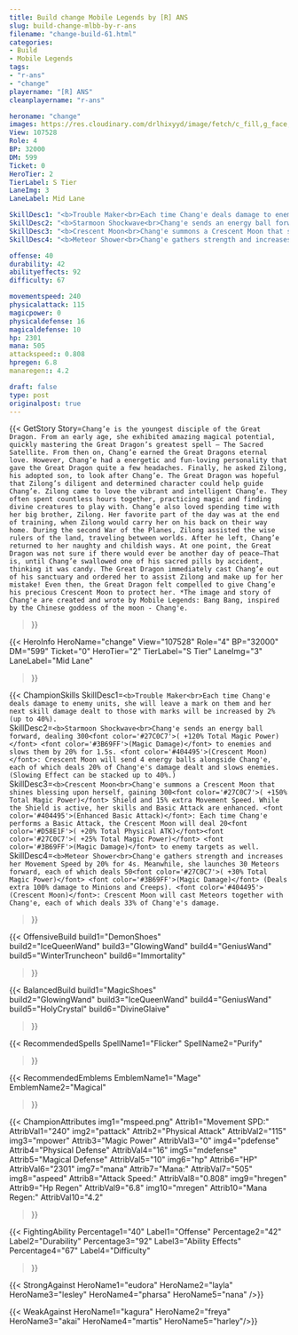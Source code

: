 ```yaml
---
title: Build change Mobile Legends by [R] ANS
slug: build-change-mlbb-by-r-ans
filename: "change-build-61.html"
categories: 
- Build 
- Mobile Legends
tags: 
- "r-ans"
- "change"
playername: "[R] ANS"
cleanplayername: "r-ans"

heroname: "change"
images: https://res.cloudinary.com/drlhixyyd/image/fetch/c_fill,g_face,f_auto/https://cdn2-build.mobagenie.my.id/p/images/banner/full/change.jpg
View: 107528 
Role: 4 
BP: 32000
DM: 599 
Ticket: 0 
HeroTier: 2 
TierLabel: S Tier 
LaneImg: 3
LaneLabel: Mid Lane 

SkillDesc1: "<b>Trouble Maker<br>Each time Chang'e deals damage to enemy units, she will leave a mark on them and her next skill damage dealt to those with marks will be increased by 2% (up to 40%)."   
SkillDesc2: "<b>Starmoon Shockwave<br>Chang'e sends an energy ball forward, dealing 300<font color='#27C0C7'>( +120% Total Magic Power)</font> <font color='#3B69FF'>(Magic Damage)</font> to enemies and slows them by 20% for 1.5s. <font color='#404495'>(Crescent Moon)</font>: Crescent Moon will send 4 energy balls alongside Chang'e, each of which deals 20% of Chang'e's damage dealt and slows enemies. (Slowing Effect can be stacked up to 40%.) "   
SkillDesc3: "<b>Crescent Moon<br>Chang'e summons a Crescent Moon that shines blessing upon herself, gaining 300<font color='#27C0C7'>( +150% Total Magic Power)</font> Shield and 15% extra Movement Speed. While the Shield is active, her skills and Basic Attack are enhanced. <font color='#404495'>(Enhanced Basic Attack)</font>: Each time Chang'e performs a Basic Attack, the Crescent Moon will deal 20<font color='#D58E1F'>( +20% Total Physical ATK)</font><font color='#27C0C7'>( +25% Total Magic Power)</font> <font color='#3B69FF'>(Magic Damage)</font> to enemy targets as well."   
SkillDesc4: "<b>Meteor Shower<br>Chang'e gathers strength and increases her Movement Speed by 20% for 4s. Meanwhile, she launches 30 Meteors forward, each of which deals 50<font color='#27C0C7'>( +30% Total Magic Power)</font> <font color='#3B69FF'>(Magic Damage)</font> (Deals extra 100% damage to Minions and Creeps). <font color='#404495'>(Crescent Moon)</font>: Crescent Moon will cast Meteors together with Chang'e, each of which deals 33% of Chang'e's damage."  

offense: 40 
durability: 42 
abilityeffects: 92 
difficulty: 67 

movementspeed: 240
physicalattack: 115
magicpower: 0
physicaldefense: 16
magicaldefense: 10
hp: 2301
mana: 505
attackspeed:: 0.808
hpregen: 6.8
manaregen:: 4.2

draft: false
type: post
originalpost: true
---
```



{{< GetStory 
Story=` Chang’e is the youngest disciple of the Great Dragon. From an early age, she exhibited amazing magical potential, quickly mastering the Great Dragon’s greatest spell — The Sacred Satellite. From then on, Chang’e earned the Great Dragons eternal love. However, Chang’e had a energetic and fun-loving personality that gave the Great Dragon quite a few headaches. Finally, he asked Zilong, his adopted son, to look after Chang’e. The Great Dragon was hopeful that Zilong’s diligent and determined character could help guide Chang’e. Zilong came to love the vibrant and intelligent Chang’e. They often spent countless hours together, practicing magic and finding divine creatures to play with. Chang’e also loved spending time with her big brother, Zilong. Her favorite part of the day was at the end of training, when Zilong would carry her on his back on their way home. During the second War of the Planes, Zilong assisted the wise rulers of the land, traveling between worlds. After he left, Chang’e returned to her naughty and childish ways. At one point, the Great Dragon was not sure if there would ever be another day of peace—That is, until Chang’e swallowed one of his sacred pills by accident, thinking it was candy. The Great Dragon immediately cast Chang’e out of his sanctuary and ordered her to assist Zilong and make up for her mistake! Even then, the Great Dragon felt compelled to give Chang’e his precious Crescent Moon to protect her. *The image and story of Chang'e are created and wrote by Mobile Legends: Bang Bang, inspired by the Chinese goddess of the moon - Chang'e. ` 
>}}

{{< HeroInfo 
HeroName="change" 
View="107528" 
Role="4" 
BP="32000" 
DM="599" 
Ticket="0" 
HeroTier="2" 
TierLabel="S Tier" 
LaneImg="3" 
LaneLabel="Mid Lane" 
>}}
 
{{< ChampionSkills 
SkillDesc1=`<b>Trouble Maker<br>Each time Chang'e deals damage to enemy units, she will leave a mark on them and her next skill damage dealt to those with marks will be increased by 2% (up to 40%).`   
SkillDesc2=`<b>Starmoon Shockwave<br>Chang'e sends an energy ball forward, dealing 300<font color='#27C0C7'>( +120% Total Magic Power)</font> <font color='#3B69FF'>(Magic Damage)</font> to enemies and slows them by 20% for 1.5s. <font color='#404495'>(Crescent Moon)</font>: Crescent Moon will send 4 energy balls alongside Chang'e, each of which deals 20% of Chang'e's damage dealt and slows enemies. (Slowing Effect can be stacked up to 40%.) `   
SkillDesc3=`<b>Crescent Moon<br>Chang'e summons a Crescent Moon that shines blessing upon herself, gaining 300<font color='#27C0C7'>( +150% Total Magic Power)</font> Shield and 15% extra Movement Speed. While the Shield is active, her skills and Basic Attack are enhanced. <font color='#404495'>(Enhanced Basic Attack)</font>: Each time Chang'e performs a Basic Attack, the Crescent Moon will deal 20<font color='#D58E1F'>( +20% Total Physical ATK)</font><font color='#27C0C7'>( +25% Total Magic Power)</font> <font color='#3B69FF'>(Magic Damage)</font> to enemy targets as well.`   
SkillDesc4=`<b>Meteor Shower<br>Chang'e gathers strength and increases her Movement Speed by 20% for 4s. Meanwhile, she launches 30 Meteors forward, each of which deals 50<font color='#27C0C7'>( +30% Total Magic Power)</font> <font color='#3B69FF'>(Magic Damage)</font> (Deals extra 100% damage to Minions and Creeps). <font color='#404495'>(Crescent Moon)</font>: Crescent Moon will cast Meteors together with Chang'e, each of which deals 33% of Chang'e's damage.`   
>}}

{{< OffensiveBuild 
build1="DemonShoes"  
build2="IceQueenWand" 
build3="GlowingWand" 
build4="GeniusWand" 
build5="WinterTruncheon" 
build6="Immortality" 
>}} 

{{< BalancedBuild 
build1="MagicShoes"  
build2="GlowingWand" 
build3="IceQueenWand" 
build4="GeniusWand" 
build5="HolyCrystal" 
build6="DivineGlaive" 
>}}


{{< RecommendedSpells 
SpellName1="Flicker" 
SpellName2="Purify" 
>}}  

{{< RecommendedEmblems 
EmblemName1="Mage" 
EmblemName2="Magical" 
>}}   


{{< ChampionAttributes
img1="mspeed.png" Attrib1="Movement SPD:" AttribVal1="240"
img2="pattack" Attrib2="Physical Attack" AttribVal2="115"
img3="mpower" Attrib3="Magic Power" AttribVal3="0"
img4="pdefense" Attrib4="Physical Defense" AttribVal4="16"
img5="mdefense" Attrib5="Magical Defense" AttribVal5="10"
img6="hp" Attrib6="HP" AttribVal6="2301"
img7="mana" Attrib7="Mana:" AttribVal7="505"
img8="aspeed" Attrib8="Attack Speed:" AttribVal8="0.808"
img9="hregen" Attrib9="Hp Regen" AttribVal9="6.8"
img10="mregen" Attrib10="Mana Regen:" AttribVal10="4.2"
>}}


{{< FightingAbility
Percentage1="40" Label1="Offense"
Percentage2="42" Label2="Durability"
Percentage3="92" Label3="Ability Effects"
Percentage4="67" Label4="Difficulty"
 >}}

{{< StrongAgainst 
HeroName1="eudora"
HeroName2="layla"
HeroName3="lesley"
HeroName4="pharsa"
HeroName5="nana"
/>}}

{{< WeakAgainst
HeroName1="kagura"
HeroName2="freya"
HeroName3="akai"
HeroName4="martis"
HeroName5="harley"/>}}
